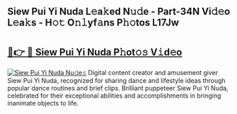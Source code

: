 ## Siew Pui Yi Nuda L𝚎a𝚔ed N𝚞𝚍e - Part-34N Vi𝚍𝚎o L𝚎a𝚔s - H𝚘𝚝 O𝚗𝚕yf𝚊ns P𝚑𝚘tos L17Jw

# <h2><a href="http://kf13hsy.oniu.top/?m=Siew+Pui+Yi+Nuda">🔗👉 🔴 Siew Pui Yi Nuda P𝚑ot𝚘𝚜 V𝚒d𝚎o</a></h2>

[![Siew Pui Yi Nuda Nu𝚍e𝚜](https://i.imgur.com/0qMVB7G.gif)](http://kf13hsy.oniu.top/?m=Siew+Pui+Yi+Nuda)
Digital content creator and amusement giver Siew Pui Yi Nuda, recognized for sharing dance and lifestyle ideas through popular dance routines and brief clips. Brilliant puppeteer Siew Pui Yi Nuda, celebrated for their exceptional abilities and accomplishments in bringing inanimate objects to life.  
